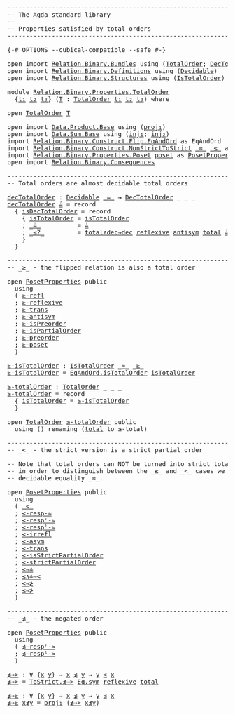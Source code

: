 <pre class="Agda"><a id="1" class="Comment">------------------------------------------------------------------------</a>
<a id="74" class="Comment">-- The Agda standard library</a>
<a id="103" class="Comment">--</a>
<a id="106" class="Comment">-- Properties satisfied by total orders</a>
<a id="146" class="Comment">------------------------------------------------------------------------</a>

<a id="220" class="Symbol">{-#</a> <a id="224" class="Keyword">OPTIONS</a> <a id="232" class="Pragma">--cubical-compatible</a> <a id="253" class="Pragma">--safe</a> <a id="260" class="Symbol">#-}</a>

<a id="265" class="Keyword">open</a> <a id="270" class="Keyword">import</a> <a id="277" href="Relation.Binary.Bundles.html" class="Module">Relation.Binary.Bundles</a> <a id="301" class="Keyword">using</a> <a id="307" class="Symbol">(</a><a id="308" href="Relation.Binary.Bundles.html#7546" class="Record">TotalOrder</a><a id="318" class="Symbol">;</a> <a id="320" href="Relation.Binary.Bundles.html#8129" class="Record">DecTotalOrder</a><a id="333" class="Symbol">)</a>
<a id="335" class="Keyword">open</a> <a id="340" class="Keyword">import</a> <a id="347" href="Relation.Binary.Definitions.html" class="Module">Relation.Binary.Definitions</a> <a id="375" class="Keyword">using</a> <a id="381" class="Symbol">(</a><a id="382" href="Relation.Binary.Definitions.html#6713" class="Function">Decidable</a><a id="391" class="Symbol">)</a>
<a id="393" class="Keyword">open</a> <a id="398" class="Keyword">import</a> <a id="405" href="Relation.Binary.Structures.html" class="Module">Relation.Binary.Structures</a> <a id="432" class="Keyword">using</a> <a id="438" class="Symbol">(</a><a id="439" href="Relation.Binary.Structures.html#5932" class="Record">IsTotalOrder</a><a id="451" class="Symbol">)</a>

<a id="454" class="Keyword">module</a> <a id="461" href="Relation.Binary.Properties.TotalOrder.html" class="Module">Relation.Binary.Properties.TotalOrder</a>
  <a id="501" class="Symbol">{</a><a id="502" href="Relation.Binary.Properties.TotalOrder.html#502" class="Bound">t₁</a> <a id="505" href="Relation.Binary.Properties.TotalOrder.html#505" class="Bound">t₂</a> <a id="508" href="Relation.Binary.Properties.TotalOrder.html#508" class="Bound">t₃</a><a id="510" class="Symbol">}</a> <a id="512" class="Symbol">(</a><a id="513" href="Relation.Binary.Properties.TotalOrder.html#513" class="Bound">T</a> <a id="515" class="Symbol">:</a> <a id="517" href="Relation.Binary.Bundles.html#7546" class="Record">TotalOrder</a> <a id="528" href="Relation.Binary.Properties.TotalOrder.html#502" class="Bound">t₁</a> <a id="531" href="Relation.Binary.Properties.TotalOrder.html#505" class="Bound">t₂</a> <a id="534" href="Relation.Binary.Properties.TotalOrder.html#508" class="Bound">t₃</a><a id="536" class="Symbol">)</a> <a id="538" class="Keyword">where</a>

<a id="545" class="Keyword">open</a> <a id="550" href="Relation.Binary.Bundles.html#7546" class="Module">TotalOrder</a> <a id="561" href="Relation.Binary.Properties.TotalOrder.html#513" class="Bound">T</a>

<a id="564" class="Keyword">open</a> <a id="569" class="Keyword">import</a> <a id="576" href="Data.Product.Base.html" class="Module">Data.Product.Base</a> <a id="594" class="Keyword">using</a> <a id="600" class="Symbol">(</a><a id="601" href="Data.Product.Base.html#636" class="Field">proj₁</a><a id="606" class="Symbol">)</a>
<a id="608" class="Keyword">open</a> <a id="613" class="Keyword">import</a> <a id="620" href="Data.Sum.Base.html" class="Module">Data.Sum.Base</a> <a id="634" class="Keyword">using</a> <a id="640" class="Symbol">(</a><a id="641" href="Data.Sum.Base.html#675" class="InductiveConstructor">inj₁</a><a id="645" class="Symbol">;</a> <a id="647" href="Data.Sum.Base.html#700" class="InductiveConstructor">inj₂</a><a id="651" class="Symbol">)</a>
<a id="653" class="Keyword">import</a> <a id="660" href="Relation.Binary.Construct.Flip.EqAndOrd.html" class="Module">Relation.Binary.Construct.Flip.EqAndOrd</a> <a id="700" class="Symbol">as</a> <a id="703" class="Module">EqAndOrd</a>
<a id="712" class="Keyword">import</a> <a id="719" href="Relation.Binary.Construct.NonStrictToStrict.html" class="Module">Relation.Binary.Construct.NonStrictToStrict</a> <a id="763" href="Relation.Binary.Bundles.html#7652" class="Field Operator">_≈_</a> <a id="767" href="Relation.Binary.Bundles.html#7686" class="Field Operator">_≤_</a> <a id="771" class="Symbol">as</a> <a id="ToStrict"></a><a id="774" href="Relation.Binary.Properties.TotalOrder.html#774" class="Module">ToStrict</a>
<a id="783" class="Keyword">import</a> <a id="790" href="Relation.Binary.Properties.Poset.html" class="Module">Relation.Binary.Properties.Poset</a> <a id="823" href="Relation.Binary.Bundles.html#7851" class="Function">poset</a> <a id="829" class="Symbol">as</a> <a id="PosetProperties"></a><a id="832" href="Relation.Binary.Properties.TotalOrder.html#832" class="Module">PosetProperties</a>
<a id="848" class="Keyword">open</a> <a id="853" class="Keyword">import</a> <a id="860" href="Relation.Binary.Consequences.html" class="Module">Relation.Binary.Consequences</a>

<a id="890" class="Comment">------------------------------------------------------------------------</a>
<a id="963" class="Comment">-- Total orders are almost decidable total orders</a>

<a id="decTotalOrder"></a><a id="1014" href="Relation.Binary.Properties.TotalOrder.html#1014" class="Function">decTotalOrder</a> <a id="1028" class="Symbol">:</a> <a id="1030" href="Relation.Binary.Definitions.html#6713" class="Function">Decidable</a> <a id="1040" href="Relation.Binary.Bundles.html#7652" class="Field Operator">_≈_</a> <a id="1044" class="Symbol">→</a> <a id="1046" href="Relation.Binary.Bundles.html#8129" class="Record">DecTotalOrder</a> <a id="1060" class="Symbol">_</a> <a id="1062" class="Symbol">_</a> <a id="1064" class="Symbol">_</a>
<a id="1066" href="Relation.Binary.Properties.TotalOrder.html#1014" class="Function">decTotalOrder</a> <a id="1080" href="Relation.Binary.Properties.TotalOrder.html#1080" class="Bound">≟</a> <a id="1082" class="Symbol">=</a> <a id="1084" class="Keyword">record</a>
  <a id="1093" class="Symbol">{</a> <a id="1095" href="Relation.Binary.Bundles.html#8315" class="Field">isDecTotalOrder</a> <a id="1111" class="Symbol">=</a> <a id="1113" class="Keyword">record</a>
    <a id="1124" class="Symbol">{</a> <a id="1126" href="Relation.Binary.Structures.html#6338" class="Field">isTotalOrder</a> <a id="1139" class="Symbol">=</a> <a id="1141" href="Relation.Binary.Bundles.html#7720" class="Field">isTotalOrder</a>
    <a id="1158" class="Symbol">;</a> <a id="1160" href="Relation.Binary.Structures.html#6374" class="Field Operator">_≟_</a>          <a id="1173" class="Symbol">=</a> <a id="1175" href="Relation.Binary.Properties.TotalOrder.html#1080" class="Bound">≟</a>
    <a id="1181" class="Symbol">;</a> <a id="1183" href="Relation.Binary.Structures.html#6407" class="Field Operator">_≤?_</a>         <a id="1196" class="Symbol">=</a> <a id="1198" href="Relation.Binary.Consequences.html#2660" class="Function">total∧dec⇒dec</a> <a id="1212" href="Relation.Binary.Structures.html#2359" class="Function">reflexive</a> <a id="1222" href="Relation.Binary.Structures.html#4065" class="Function">antisym</a> <a id="1230" href="Relation.Binary.Structures.html#6039" class="Function">total</a> <a id="1236" href="Relation.Binary.Properties.TotalOrder.html#1080" class="Bound">≟</a>
    <a id="1242" class="Symbol">}</a>
  <a id="1246" class="Symbol">}</a>

<a id="1249" class="Comment">------------------------------------------------------------------------</a>
<a id="1322" class="Comment">-- _≥_ - the flipped relation is also a total order</a>

<a id="1375" class="Keyword">open</a> <a id="1380" href="Relation.Binary.Properties.TotalOrder.html#832" class="Module">PosetProperties</a> <a id="1396" class="Keyword">public</a>
  <a id="1405" class="Keyword">using</a>
  <a id="1413" class="Symbol">(</a> <a id="1415" href="Relation.Binary.Properties.Poset.html#1625" class="Function">≥-refl</a>
  <a id="1424" class="Symbol">;</a> <a id="1426" href="Relation.Binary.Properties.Poset.html#1649" class="Function">≥-reflexive</a>
  <a id="1440" class="Symbol">;</a> <a id="1442" href="Relation.Binary.Properties.Poset.html#1678" class="Function">≥-trans</a>
  <a id="1452" class="Symbol">;</a> <a id="1454" href="Relation.Binary.Properties.Poset.html#1703" class="Function">≥-antisym</a>
  <a id="1466" class="Symbol">;</a> <a id="1468" href="Relation.Binary.Properties.Poset.html#1284" class="Function">≥-isPreorder</a>
  <a id="1483" class="Symbol">;</a> <a id="1485" href="Relation.Binary.Properties.Poset.html#1340" class="Function">≥-isPartialOrder</a>
  <a id="1504" class="Symbol">;</a> <a id="1506" href="Relation.Binary.Properties.Poset.html#1324" class="Function">≥-preorder</a>
  <a id="1519" class="Symbol">;</a> <a id="1521" href="Relation.Binary.Properties.Poset.html#1477" class="Function">≥-poset</a>
  <a id="1531" class="Symbol">)</a>

<a id="≥-isTotalOrder"></a><a id="1534" href="Relation.Binary.Properties.TotalOrder.html#1534" class="Function">≥-isTotalOrder</a> <a id="1549" class="Symbol">:</a> <a id="1551" href="Relation.Binary.Structures.html#5932" class="Record">IsTotalOrder</a> <a id="1564" href="Relation.Binary.Bundles.html#7652" class="Field Operator">_≈_</a> <a id="1568" href="Relation.Binary.Bundles.html#5066" class="Function Operator">_≥_</a>
<a id="1572" href="Relation.Binary.Properties.TotalOrder.html#1534" class="Function">≥-isTotalOrder</a> <a id="1587" class="Symbol">=</a> <a id="1589" href="Relation.Binary.Construct.Flip.EqAndOrd.html#3996" class="Function">EqAndOrd.isTotalOrder</a> <a id="1611" href="Relation.Binary.Bundles.html#7720" class="Field">isTotalOrder</a>

<a id="≥-totalOrder"></a><a id="1625" href="Relation.Binary.Properties.TotalOrder.html#1625" class="Function">≥-totalOrder</a> <a id="1638" class="Symbol">:</a> <a id="1640" href="Relation.Binary.Bundles.html#7546" class="Record">TotalOrder</a> <a id="1651" class="Symbol">_</a> <a id="1653" class="Symbol">_</a> <a id="1655" class="Symbol">_</a>
<a id="1657" href="Relation.Binary.Properties.TotalOrder.html#1625" class="Function">≥-totalOrder</a> <a id="1670" class="Symbol">=</a> <a id="1672" class="Keyword">record</a>
  <a id="1681" class="Symbol">{</a> <a id="1683" href="Relation.Binary.Bundles.html#7720" class="Field">isTotalOrder</a> <a id="1696" class="Symbol">=</a> <a id="1698" href="Relation.Binary.Properties.TotalOrder.html#1534" class="Function">≥-isTotalOrder</a>
  <a id="1715" class="Symbol">}</a>

<a id="1718" class="Keyword">open</a> <a id="1723" href="Relation.Binary.Bundles.html#7546" class="Module">TotalOrder</a> <a id="1734" href="Relation.Binary.Properties.TotalOrder.html#1625" class="Function">≥-totalOrder</a> <a id="1747" class="Keyword">public</a>
  <a id="1756" class="Keyword">using</a> <a id="1762" class="Symbol">()</a> <a id="1765" class="Keyword">renaming</a> <a id="1774" class="Symbol">(</a><a id="1775" href="Relation.Binary.Structures.html#6039" class="Function">total</a> <a id="1781" class="Symbol">to</a> <a id="1784" class="Function">≥-total</a><a id="1791" class="Symbol">)</a>

<a id="1794" class="Comment">------------------------------------------------------------------------</a>
<a id="1867" class="Comment">-- _&lt;_ - the strict version is a strict partial order</a>

<a id="1922" class="Comment">-- Note that total orders can NOT be turned into strict total orders as</a>
<a id="1994" class="Comment">-- in order to distinguish between the _≤_ and _&lt;_ cases we must have</a>
<a id="2064" class="Comment">-- decidable equality _≈_.</a>

<a id="2092" class="Keyword">open</a> <a id="2097" href="Relation.Binary.Properties.TotalOrder.html#832" class="Module">PosetProperties</a> <a id="2113" class="Keyword">public</a>
  <a id="2122" class="Keyword">using</a>
  <a id="2130" class="Symbol">(</a> <a id="2132" href="Relation.Binary.Properties.Poset.html#2101" class="Function Operator">_&lt;_</a>
  <a id="2138" class="Symbol">;</a> <a id="2140" href="Relation.Binary.Structures.html#4906" class="Function">&lt;-resp-≈</a>
  <a id="2151" class="Symbol">;</a> <a id="2153" href="Relation.Binary.Structures.html#5076" class="Function">&lt;-respʳ-≈</a>
  <a id="2165" class="Symbol">;</a> <a id="2167" href="Relation.Binary.Structures.html#5138" class="Function">&lt;-respˡ-≈</a>
  <a id="2179" class="Symbol">;</a> <a id="2181" href="Relation.Binary.Properties.Poset.html#2518" class="Function">&lt;-irrefl</a>
  <a id="2192" class="Symbol">;</a> <a id="2194" href="Relation.Binary.Properties.Poset.html#2541" class="Function">&lt;-asym</a>
  <a id="2203" class="Symbol">;</a> <a id="2205" href="Relation.Binary.Properties.Poset.html#2562" class="Function">&lt;-trans</a>
  <a id="2215" class="Symbol">;</a> <a id="2217" href="Relation.Binary.Properties.Poset.html#2135" class="Function">&lt;-isStrictPartialOrder</a>
  <a id="2242" class="Symbol">;</a> <a id="2244" href="Relation.Binary.Properties.Poset.html#2262" class="Function">&lt;-strictPartialOrder</a>
  <a id="2267" class="Symbol">;</a> <a id="2269" href="Relation.Binary.Properties.Poset.html#2575" class="Function">&lt;⇒≉</a>
  <a id="2275" class="Symbol">;</a> <a id="2277" href="Relation.Binary.Properties.Poset.html#2625" class="Function">≤∧≉⇒&lt;</a>
  <a id="2285" class="Symbol">;</a> <a id="2287" href="Relation.Binary.Properties.Poset.html#2689" class="Function">&lt;⇒≱</a>
  <a id="2293" class="Symbol">;</a> <a id="2295" href="Relation.Binary.Properties.Poset.html#2747" class="Function">≤⇒≯</a>
  <a id="2301" class="Symbol">)</a>

<a id="2304" class="Comment">------------------------------------------------------------------------</a>
<a id="2377" class="Comment">-- _≰_ - the negated order</a>

<a id="2405" class="Keyword">open</a> <a id="2410" href="Relation.Binary.Properties.TotalOrder.html#832" class="Module">PosetProperties</a> <a id="2426" class="Keyword">public</a>
  <a id="2435" class="Keyword">using</a>
  <a id="2443" class="Symbol">(</a> <a id="2445" href="Relation.Binary.Properties.Poset.html#1882" class="Function">≰-respʳ-≈</a>
  <a id="2457" class="Symbol">;</a> <a id="2459" href="Relation.Binary.Properties.Poset.html#1809" class="Function">≰-respˡ-≈</a>
  <a id="2471" class="Symbol">)</a>

<a id="≰⇒&gt;"></a><a id="2474" href="Relation.Binary.Properties.TotalOrder.html#2474" class="Function">≰⇒&gt;</a> <a id="2478" class="Symbol">:</a> <a id="2480" class="Symbol">∀</a> <a id="2482" class="Symbol">{</a><a id="2483" href="Relation.Binary.Properties.TotalOrder.html#2483" class="Bound">x</a> <a id="2485" href="Relation.Binary.Properties.TotalOrder.html#2485" class="Bound">y</a><a id="2486" class="Symbol">}</a> <a id="2488" class="Symbol">→</a> <a id="2490" href="Relation.Binary.Properties.TotalOrder.html#2483" class="Bound">x</a> <a id="2492" href="Relation.Binary.Bundles.html#5053" class="Function Operator">≰</a> <a id="2494" href="Relation.Binary.Properties.TotalOrder.html#2485" class="Bound">y</a> <a id="2496" class="Symbol">→</a> <a id="2498" href="Relation.Binary.Properties.TotalOrder.html#2485" class="Bound">y</a> <a id="2500" href="Relation.Binary.Properties.Poset.html#2101" class="Function Operator">&lt;</a> <a id="2502" href="Relation.Binary.Properties.TotalOrder.html#2483" class="Bound">x</a>
<a id="2504" href="Relation.Binary.Properties.TotalOrder.html#2474" class="Function">≰⇒&gt;</a> <a id="2508" class="Symbol">=</a> <a id="2510" href="Relation.Binary.Construct.NonStrictToStrict.html#1801" class="Function">ToStrict.≰⇒&gt;</a> <a id="2523" href="Relation.Binary.Structures.html#1200" class="Function">Eq.sym</a> <a id="2530" href="Relation.Binary.Structures.html#2359" class="Function">reflexive</a> <a id="2540" href="Relation.Binary.Structures.html#6039" class="Function">total</a>

<a id="≰⇒≥"></a><a id="2547" href="Relation.Binary.Properties.TotalOrder.html#2547" class="Function">≰⇒≥</a> <a id="2551" class="Symbol">:</a> <a id="2553" class="Symbol">∀</a> <a id="2555" class="Symbol">{</a><a id="2556" href="Relation.Binary.Properties.TotalOrder.html#2556" class="Bound">x</a> <a id="2558" href="Relation.Binary.Properties.TotalOrder.html#2558" class="Bound">y</a><a id="2559" class="Symbol">}</a> <a id="2561" class="Symbol">→</a> <a id="2563" href="Relation.Binary.Properties.TotalOrder.html#2556" class="Bound">x</a> <a id="2565" href="Relation.Binary.Bundles.html#5053" class="Function Operator">≰</a> <a id="2567" href="Relation.Binary.Properties.TotalOrder.html#2558" class="Bound">y</a> <a id="2569" class="Symbol">→</a> <a id="2571" href="Relation.Binary.Properties.TotalOrder.html#2558" class="Bound">y</a> <a id="2573" href="Relation.Binary.Bundles.html#7686" class="Field Operator">≤</a> <a id="2575" href="Relation.Binary.Properties.TotalOrder.html#2556" class="Bound">x</a>
<a id="2577" href="Relation.Binary.Properties.TotalOrder.html#2547" class="Function">≰⇒≥</a> <a id="2581" href="Relation.Binary.Properties.TotalOrder.html#2581" class="Bound">x≰y</a> <a id="2585" class="Symbol">=</a> <a id="2587" href="Data.Product.Base.html#636" class="Field">proj₁</a> <a id="2593" class="Symbol">(</a><a id="2594" href="Relation.Binary.Properties.TotalOrder.html#2474" class="Function">≰⇒&gt;</a> <a id="2598" href="Relation.Binary.Properties.TotalOrder.html#2581" class="Bound">x≰y</a><a id="2601" class="Symbol">)</a>
</pre>